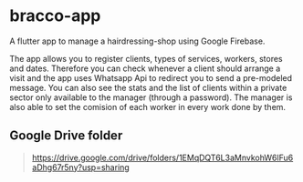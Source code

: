 # bracco-app
A flutter app to manage a hairdressing-shop using Google Firebase.

The app allows you to register clients, types of services, workers, stores and dates. Therefore you can check whenever a client should arrange a visit and the app uses Whatsapp Api
to redirect you to send a pre-modeled message. You can also see the stats and the list of clients within a private sector only available to the manager (through a password).
The manager is also able to set the comision of each worker in every work done by them.


## Google Drive folder

> https://drive.google.com/drive/folders/1EMqDQT6L3aMnvkohW6lFu6aDhg67r5ny?usp=sharing


